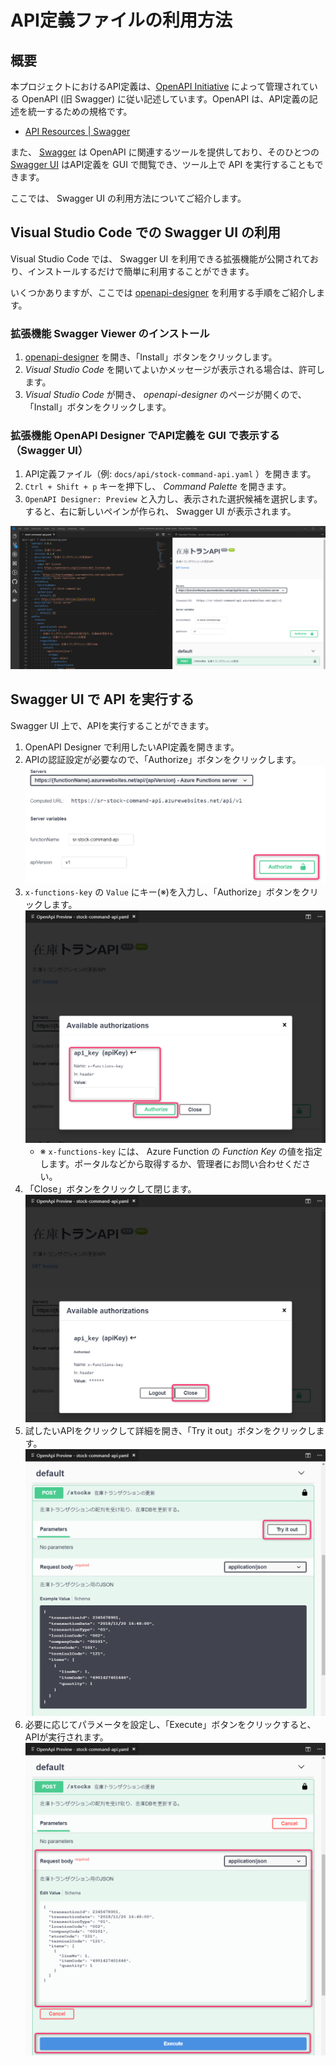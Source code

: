 # API定義ファイルの利用方法

## 概要

本プロジェクトにおけるAPI定義は、[OpenAPI Initiative](https://www.openapis.org/) によって管理されている OpenAPI (旧 Swagger) に従い記述しています。OpenAPI は、API定義の記述を統一するための規格です。

- [API Resources | Swagger](https://swagger.io/resources/open-api/)

また、 [Swagger](https://swagger.io/) は OpenAPI に関連するツールを提供しており、そのひとつの [Swagger UI](https://swagger.io/tools/swagger-ui/) はAPI定義を GUI で閲覧でき、ツール上で API を実行することもできます。

ここでは、 Swagger UI の利用方法についてご紹介します。

## Visual Studio Code での Swagger UI の利用

Visual Studio Code では、 Swagger UI を利用できる拡張機能が公開されており、インストールするだけで簡単に利用することができます。

いくつかありますが、ここでは [openapi-designer](https://marketplace.visualstudio.com/items?itemName=philosowaffle.openapi-designer) を利用する手順をご紹介します。

### 拡張機能 Swagger Viewer のインストール

1. [openapi-designer](https://marketplace.visualstudio.com/items?itemName=philosowaffle.openapi-designer) を開き、「Install」ボタンをクリックします。
1. _Visual Studio Code_ を開いてよいかメッセージが表示される場合は、許可します。
1. _Visual Studio Code_ が開き、 _openapi-designer_ のページが開くので、「Install」ボタンをクリックします。

### 拡張機能 OpenAPI Designer でAPI定義を GUI で表示する（Swagger UI）

1. API定義ファイル（例: `docs/api/stock-command-api.yaml` ）を開きます。
1. `Ctrl + Shift + p` キーを押下し、 _Command Palette_ を開きます。
1. `OpenAPI Designer: Preview` と入力し、表示された選択候補を選択します。すると、右に新しいペインが作られ、 Swagger UI が表示されます。

![Screenshot: OpenAPI Designer of Visual Studio Code Extension](../images/guide-apidocs-vscode-ext-openapi-designer.png)

## Swagger UI で API を実行する

Swagger UI 上で、APIを実行することができます。

1. OpenAPI Designer で利用したいAPI定義を開きます。
1. APIの認証設定が必要なので、「Authorize」ボタンをクリックします。
 ![Screenshot: How to use Swagger UI (001)](../images/guide-apidocs-try-api-001.png)
1. `x-functions-key` の `Value` にキー(※)を入力し、「Authorize」ボタンをクリックします。
 ![Screenshot: How to use Swagger UI (002)](../images/guide-apidocs-try-api-002.png)
   - ※ `x-functions-key` には、 Azure Function の _Function Key_ の値を指定します。ポータルなどから取得するか、管理者にお問い合わせください。
1. 「Close」ボタンをクリックして閉じます。
 ![Screenshot: How to use  Swagger UI (003)](../images/guide-apidocs-try-api-003.png)
1. 試したいAPIをクリックして詳細を開き、「Try it out」ボタンをクリックします。
 ![Screenshot: How to use Swagger UI (004)](../images/guide-apidocs-try-api-004.png)
1. 必要に応じてパラメータを設定し、「Execute」ボタンをクリックすると、APIが実行されます。
 ![Screenshot: How to use Swagger UI (005)](../images/guide-apidocs-try-api-005.png)
